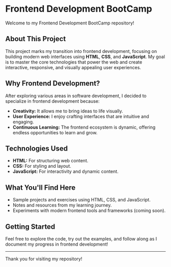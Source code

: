 # Frontend Development BootCamp

Welcome to my Frontend Development BootCamp repository!

## About This Project

This project marks my transition into frontend development, focusing on building modern web interfaces using **HTML**, **CSS**, and **JavaScript**. My goal is to master the core technologies that power the web and create interactive, responsive, and visually appealing user experiences.

## Why Frontend Development?

After exploring various areas in software development, I decided to specialize in frontend development because:

- **Creativity:** It allows me to bring ideas to life visually.
- **User Experience:** I enjoy crafting interfaces that are intuitive and engaging.
- **Continuous Learning:** The frontend ecosystem is dynamic, offering endless opportunities to learn and grow.

## Technologies Used

- **HTML:** For structuring web content.
- **CSS:** For styling and layout.
- **JavaScript:** For interactivity and dynamic content.

## What You'll Find Here

- Sample projects and exercises using HTML, CSS, and JavaScript.
- Notes and resources from my learning journey.
- Experiments with modern frontend tools and frameworks (coming soon).

## Getting Started

Feel free to explore the code, try out the examples, and follow along as I document my progress in frontend development!

---

Thank you for visiting my repository!
